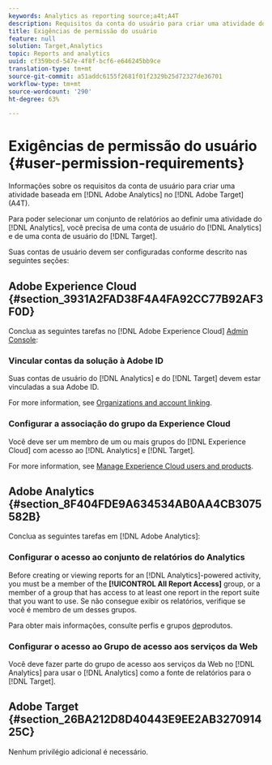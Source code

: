 ```yaml
---
keywords: Analytics as reporting source;a4t;A4T
description: Requisitos da conta do usuário para criar uma atividade do Adobe Analytics no Adobe Target (A4T).
title: Exigências de permissão do usuário
feature: null
solution: Target,Analytics
topic: Reports and analytics
uuid: cf359bcd-547e-4f8f-bcf6-e646245bb9ce
translation-type: tm+mt
source-git-commit: a51addc6155f2681f01f2329b25d72327de36701
workflow-type: tm+mt
source-wordcount: '290'
ht-degree: 63%

---
```



# Exigências de permissão do usuário {#user-permission-requirements}

Informações sobre os requisitos da conta de usuário para criar uma atividade baseada em [!DNL Adobe Analytics] no [!DNL Adobe Target] (A4T).

Para poder selecionar um conjunto de relatórios ao definir uma atividade do [!DNL Analytics], você precisa de uma conta de usuário do [!DNL Analytics] e de uma conta de usuário do [!DNL Target].

Suas contas de usuário devem ser configuradas conforme descrito nas seguintes seções:

## Adobe Experience Cloud {#section_3931A2FAD38F4A4FA92CC77B92AF3F0D}

Conclua as seguintes tarefas no [!DNL Adobe Experience Cloud] [Admin Console](https://adminconsole.adobe.com):

### Vincular contas da solução à Adobe ID

Suas contas de usuário do [!DNL Analytics] e do [!DNL Target] devem estar vinculadas a sua Adobe ID.

For more information, see [Organizations and account linking](https://docs.adobe.com/help/en/core-services/interface/manage-users-and-products/organizations.html).

### Configurar a associação do grupo da Experience Cloud

Você deve ser um membro de um ou mais grupos do [!DNL Experience Cloud] com acesso ao [!DNL Analytics] e [!DNL Target].

For more information, see [Manage Experience Cloud users and products](https://docs.adobe.com/content/help/en/core-services/interface/manage-users-and-products/admin-getting-started.html).

## Adobe Analytics {#section_8F404FDE9A634534AB0AA4CB3075582B}

Conclua as seguintes tarefas em [!DNL Adobe Analytics]:

### Configurar o acesso ao conjunto de relatórios do Analytics

Before creating or viewing reports for an [!DNL Analytics]-powered activity, you must be a member of the **[!UICONTROL All Report Access]** group, or a member of a group that has access to at least one report in the report suite that you want to use. Se não consegue exibir os relatórios, verifique se você é membro de um desses grupos.

Para obter mais informações, consulte perfis e grupos [de](https://docs.adobe.com/content/help/en/core-services/interface/manage-users-and-products/admin-getting-started.html#section_AB50558124D541CF80A0D3D76D35A4BF)produtos.

### Configurar o acesso ao Grupo de acesso aos serviços da Web

Você deve fazer parte do grupo de acesso aos serviços da Web no [!DNL Analytics] para usar o [!DNL Analytics] como a fonte de relatórios para o [!DNL Target].

## Adobe Target {#section_26BA212D8D40443E9EE2AB327091425C}

Nenhum privilégio adicional é necessário.
